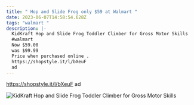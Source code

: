 ```yaml
---
title: " Hop and Slide Frog only $59 at Walmart "
date: 2023-06-07T14:58:54.628Z
tags: "walmart "
description: |-
  KidKraft Hop and Slide Frog Toddler Climber for Gross Motor Skills
  #walmart 
  Now $59.00
  was $99.99
  Price when purchased online .
  https://shopstyle.it/l/bXeuF
  ad
---
```

https://shopstyle.it/l/bXeuF
ad <!--StartFragment-->

![KidKraft Hop and Slide Frog Toddler Climber for Gross Motor Skills](https://i5.walmartimages.com/asr/134a6663-324c-45e7-a879-3e987a8a323d.629d91767e6a10bc110baa3a145883e6.jpeg)

<!--EndFragment-->
